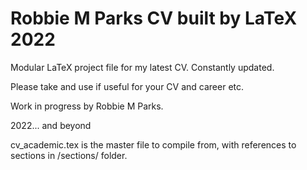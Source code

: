 # Robbie M Parks CV built by LaTeX 2022

Modular LaTeX project file for my latest CV. Constantly updated.

Please take and use if useful for your CV and career etc.

Work in progress by Robbie M Parks.

2022... and beyond

cv_academic.tex is the master file to compile from, with references to sections in /sections/ folder.

